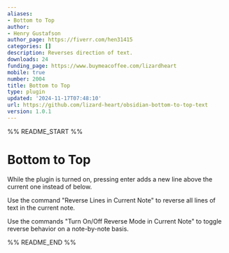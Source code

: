 ```yaml
---
aliases:
- Bottom to Top
author:
- Henry Gustafson
author_page: https://fiverr.com/hen31415
categories: []
description: Reverses direction of text.
downloads: 24
funding_page: https://www.buymeacoffee.com/lizardheart
mobile: true
number: 2004
title: Bottom to Top
type: plugin
updated: '2024-11-17T07:48:10'
url: https://github.com/lizard-heart/obsidian-bottom-to-top-text
version: 1.0.1
---
```


%% README_START %%

# Bottom to Top
While the plugin is turned on, pressing enter adds a new line above the current one instead of below. 

Use the command "Reverse Lines in Current Note" to reverse all lines of text in the current note.

Use the commands "Turn On/Off Reverse Mode in Current Note" to toggle reverse behavior on a note-by-note basis.


%% README_END %%